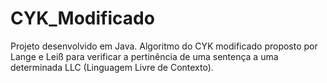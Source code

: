 # CYK_Modificado
Projeto desenvolvido em Java.
Algoritmo do CYK modificado proposto por Lange e Leiß para verificar a pertinência de uma sentença a uma determinada LLC (Linguagem Livre de Contexto).
